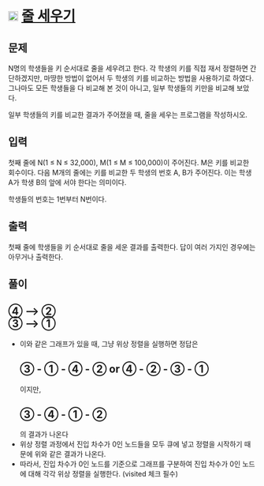 # <img src="https://d2gd6pc034wcta.cloudfront.net/tier/14.svg" class="solvedac-tier" width=20> [줄 세우기](https://www.acmicpc.net/problem/2252)

## 문제
N명의 학생들을 키 순서대로 줄을 세우려고 한다. 각 학생의 키를 직접 재서 정렬하면 간단하겠지만, 마땅한 방법이 없어서 두 학생의 키를 비교하는 방법을 사용하기로 하였다. 그나마도 모든 학생들을 다 비교해 본 것이 아니고, 일부 학생들의 키만을 비교해 보았다.

일부 학생들의 키를 비교한 결과가 주어졌을 때, 줄을 세우는 프로그램을 작성하시오.

## 입력
첫째 줄에 N(1 ≤ N ≤ 32,000), M(1 ≤ M ≤ 100,000)이 주어진다. M은 키를 비교한 회수이다. 다음 M개의 줄에는 키를 비교한 두 학생의 번호 A, B가 주어진다. 이는 학생 A가 학생 B의 앞에 서야 한다는 의미이다.

학생들의 번호는 1번부터 N번이다.

## 출력
첫째 줄에 학생들을 키 순서대로 줄을 세운 결과를 출력한다. 답이 여러 가지인 경우에는 아무거나 출력한다.

## 풀이

## ④ --> ② <br> ③ --> ①
 - 이와 같은 그래프가 있을 때, 그냥 위상 정렬을 실행하면 정답은 <h2>③ - ① - ④ - ② or ④ - ② - ③ - ①</h2> 이지만, <h2>③ - ④ - ① - ②</h2> 의 결과가 나온다 
 - 위상 정렬 과정에서 진입 차수가 0인 노드들을 모두 큐에 넣고 정렬을 시작하기 때문에 위와 같은 결과가 나온다.
 - 따라서, 진입 차수가 0인 노드를 기준으로 그래프를 구분하여 진입 차수가 0인 노드에 대해 각각 위상 정렬을 실행한다. (visited 체크 필수)
